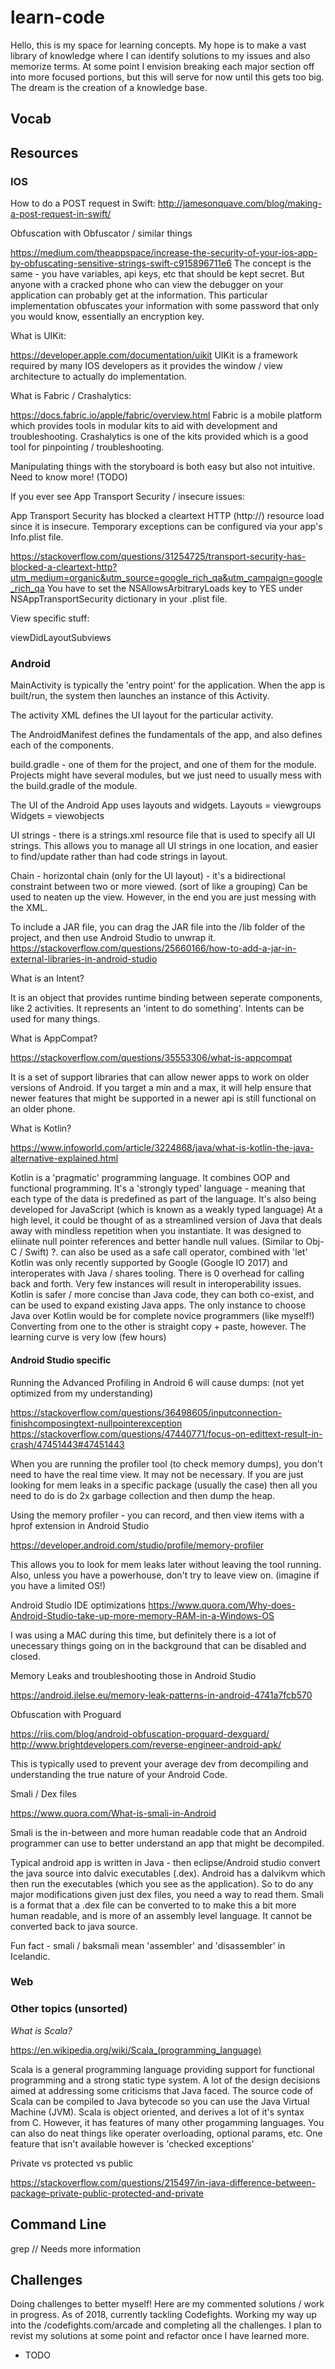 

# learn-code

Hello, this is my space for learning concepts.
My hope is to make a vast library of knowledge where I can identify solutions to my issues and also memorize terms.
At some point I envision breaking each major section off into more focused portions, but this will serve for now until this gets too big.
The dream is the creation of a knowledge base.


## Vocab


## Resources


### IOS

How to do a POST request in Swift:
http://jamesonquave.com/blog/making-a-post-request-in-swift/ 

Obfuscation with Obfuscator / similar things

https://medium.com/theappspace/increase-the-security-of-your-ios-app-by-obfuscating-sensitive-strings-swift-c915896711e6
The concept is the same - you have variables, api keys, etc that should be kept secret. But anyone with a cracked phone who can view the debugger on your application can probably get at the information. 
This particular implementation obfuscates your information with some password that only you would know, essentially an encryption key. 

What is UIKit:

https://developer.apple.com/documentation/uikit
UIKit is a framework required by many IOS developers as it provides the window / view architecture to actually do implementation.

What is Fabric / Crashalytics:

https://docs.fabric.io/apple/fabric/overview.html
Fabric is a mobile platform which provides tools in modular kits to aid with development and troubleshooting. Crashalytics is one of the kits provided which is a good tool for pinpointing / troubleshooting. 

Manipulating things with the storyboard is both easy but also not intuitive. Need to know more! (TODO)

If you ever see App Transport Security / insecure issues:

App Transport Security has blocked a cleartext HTTP (http://) resource load since it is insecure. Temporary exceptions can be configured via your app's Info.plist file.

https://stackoverflow.com/questions/31254725/transport-security-has-blocked-a-cleartext-http?utm_medium=organic&utm_source=google_rich_qa&utm_campaign=google_rich_qa
You have to set the NSAllowsArbitraryLoads key to YES under NSAppTransportSecurity dictionary in your .plist file.


View specific stuff:

viewDidLayoutSubviews 

### Android


MainActivity is typically the 'entry point' for the application. When the app is built/run, the system then launches an instance of this Activity.

The activity XML defines the UI layout for the particular activity.

The AndroidManifest defines the fundamentals of the app, and also defines each of the components.

build.gradle - one of them for the project, and one of them for the module. 
Projects might have several modules, but we just need to usually mess with the build.gradle of the module.

The UI of the Android App uses layouts and widgets.
Layouts = viewgroups
Widgets = viewobjects

UI strings - there is a strings.xml resource file that is used to specify all UI strings. This allows you to manage all UI strings in one location, and easier to find/update rather than had code strings in layout. 

Chain - horizontal chain (only for the UI layout) - it's a bidirectional constraint between two or more viewed. (sort of like a grouping) Can be used to neaten up the view. However, in the end you are just messing with the XML.


To include a JAR file, you can drag the JAR file into the /lib folder of the project, and then use Android Studio to unwrap it.
https://stackoverflow.com/questions/25660166/how-to-add-a-jar-in-external-libraries-in-android-studio 


What is an Intent? 

It is an object that provides runtime binding between seperate components, like 2 activities.
It represents an 'intent to do something'. Intents can be used for many things. 


What is AppCompat? 

https://stackoverflow.com/questions/35553306/what-is-appcompat

It is a set of support libraries that can allow newer apps to work on older versions of Android. If you target a min and a max, it will help ensure that newer features that might be supported in a newer api is still functional on an older phone. 


What is Kotlin?

https://www.infoworld.com/article/3224868/java/what-is-kotlin-the-java-alternative-explained.html

Kotlin is a 'pragmatic' programming language. It combines OOP and functional programming. 
It's a 'strongly typed' language - meaning that each type of the data is predefined as part of the language. 
It's also being developed for JavaScript (which is known as a weakly typed language)
At a high level, it could be thought of as a streamlined version of Java that deals away with mindless repetition when you instantiate.
It was designed to eliinate null pointer references and better handle null values. (Similar to Obj-C / Swift)
?. can also be used as a safe call operator, combined with 'let'
Kotlin was only recently supported by Google (Google IO 2017) and interoperates with Java / shares tooling. 
There is 0 overhead for calling back and forth. Very few instances will result in interoperability issues. 
Kotlin is safer / more concise than Java code, they can both co-exist, and can be used to expand existing Java apps. 
The only instance to choose Java over Kotlin would be for complete novice programmers (like myself!)
Converting from one to the other is straight copy + paste, however. The learning curve is very low (few hours)




#### Android Studio specific

Running the Advanced Profiling in Android 6 will cause dumps: (not yet optimized from my understanding)

https://stackoverflow.com/questions/36498605/inputconnection-finishcomposingtext-nullpointerexception
https://stackoverflow.com/questions/47440771/focus-on-edittext-result-in-crash/47451443#47451443

When you are running the profiler tool (to check memory dumps), you don't need to have the real time view. It may not be necessary. If you are just looking for mem leaks in a specific package (usually the case) then all you need to do is do 2x garbage collection and then dump the heap.

Using the memory profiler - you can record, and then view items with a hprof extension in Android Studio

https://developer.android.com/studio/profile/memory-profiler

This allows you to look for mem leaks later without leaving the tool running. Also, unless you have a powerhouse, don't try to leave view on. (imagine if you have a limited OS!)

Android Studio IDE optimizations
https://www.quora.com/Why-does-Android-Studio-take-up-more-memory-RAM-in-a-Windows-OS

I was using a MAC during this time, but definitely there is a lot of unecessary things going on in the background that can be disabled and closed. 

Memory Leaks and troubleshooting those in Android Studio

https://android.jlelse.eu/memory-leak-patterns-in-android-4741a7fcb570


Obfuscation with Proguard

https://riis.com/blog/android-obfuscation-proguard-dexguard/ 
http://www.brightdevelopers.com/reverse-engineer-android-apk/

This is typically used to prevent your average dev from decompiling and understanding the true nature of your Android Code. 

Smali / Dex files

https://www.quora.com/What-is-smali-in-Android

Smali is the in-between and more human readable code that an Android programmer can use to better understand an app that might be decompiled. 

Typical android app is written in Java - then eclipse/Android studio convert the java source into dalvic executables (.dex). 
Android has a dalvikvm which then run the executables (which you see as the application). 
So to do any major modifications given just dex files, you need a way to read them. Smali is a format that a .dex file can be converted to to make this a bit more human readable, and is more of an assembly level language. It cannot be converted back to java source.

Fun fact - smali / baksmali mean 'assembler' and 'disassembler' in Icelandic. 


### Web





### Other topics (unsorted)

*What is Scala?*

https://en.wikipedia.org/wiki/Scala_(programming_language)

Scala is a general programming language providing support for functional programming and a strong static type system.
A lot of the design decisions aimed at addressing some criticisms that Java faced. The source code of Scala can be compiled to Java bytecode so you can use the Java Virtual Machine (JVM). 
Scala is object oriented, and derives a lot of it's syntax from C. However, it has features of many other progamming languages. 
You can also do neat things like operater overloading, optional params, etc. One feature that isn't available however is 'checked exceptions'


Private vs protected vs public

https://stackoverflow.com/questions/215497/in-java-difference-between-package-private-public-protected-and-private




## Command Line


grep // Needs more information  






## Challenges
Doing challenges to better myself! Here are my commented solutions / work in progress.
As of 2018, currently tackling Codefights.
Working my way up into the /codefights.com/arcade and completing all the challenges.
I plan to revist my solutions at some point and refactor once I have learned more. 

- TODO
